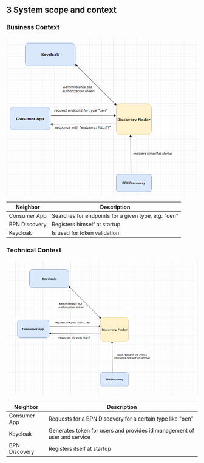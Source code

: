 ## 3 System scope and context

### Business Context

![](media/BusinessContext.PNG)

| Neighbor      | Description                                          |
|---------------|------------------------------------------------------|
| Consumer App  | Searches for endpoints for a given type, e.g.  "oen" |
| BPN Discovery | Registers himself at startup                         |
| Keycloak      | Is used for token validation                         |


### Technical Context

![](media/TechnicalContext.PNG)

| Neighbor      | Description                                                              |
|---------------|--------------------------------------------------------------------------|
| Consumer App  | Requests for a BPN Discovery for a certain type like "oen"               |
| Keycloak      | Generates token for users and provides id management of user and service |
| BPN Discovery | Registers itself at startup                                              |
